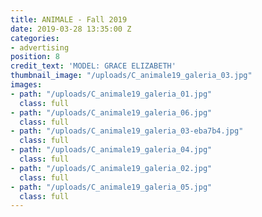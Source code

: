 ```yaml
---
title: ANIMALE - Fall 2019
date: 2019-03-28 13:35:00 Z
categories:
- advertising
position: 8
credit_text: 'MODEL: GRACE ELIZABETH'
thumbnail_image: "/uploads/C_animale19_galeria_03.jpg"
images:
- path: "/uploads/C_animale19_galeria_01.jpg"
  class: full
- path: "/uploads/C_animale19_galeria_06.jpg"
  class: full
- path: "/uploads/C_animale19_galeria_03-eba7b4.jpg"
  class: full
- path: "/uploads/C_animale19_galeria_04.jpg"
  class: full
- path: "/uploads/C_animale19_galeria_02.jpg"
  class: full
- path: "/uploads/C_animale19_galeria_05.jpg"
  class: full
---
```


